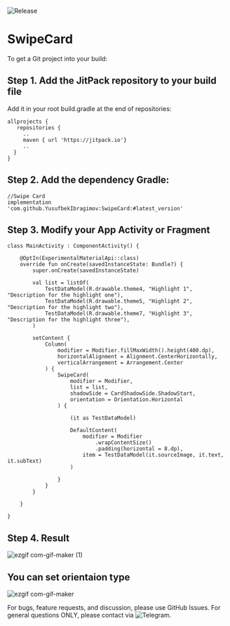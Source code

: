 ![Release](https://jitpack.io/v/YusufbekIbragimov/SwipeCard.svg)
 
# SwipeCard
To get a Git project into your build:

## Step 1. Add the JitPack repository to your build file
Add it in your root build.gradle at the end of repositories:
```
allprojects {
   repositories {
     ..
     maven { url 'https://jitpack.io'}
     ..
  }
}
```
## Step 2. Add the dependency Gradle:

```
//Swipe Card
implementation 'com.github.YusufbekIbragimov:SwipeCard:#latest_version'
```

## Step 3. Modify your App Activity or Fragment
```
class MainActivity : ComponentActivity() {

    @OptIn(ExperimentalMaterialApi::class)
    override fun onCreate(savedInstanceState: Bundle?) {
        super.onCreate(savedInstanceState)

        val list = listOf(
            TestDataModel(R.drawable.theme4, "Highlight 1", "Description for the highlight one"),
            TestDataModel(R.drawable.theme5, "Highlight 2", "Description for the highlight two"),
            TestDataModel(R.drawable.theme7, "Highlight 3", "Description for the highlight three"),
        )

        setContent {
            Column(
                modifier = Modifier.fillMaxWidth().height(400.dp),
                horizontalAlignment = Alignment.CenterHorizontally,
                verticalArrangement = Arrangement.Center
            ) {
                SwipeCard(
                    modifier = Modifier,
                    list = list,
                    shadowSide = CardShadowSide.ShadowStart,
                    orientation = Orientation.Horizontal
                ) {

                    (it as TestDataModel)

                    DefaultContent(
                        modifier = Modifier
                            .wrapContentSize()
                            .padding(horizontal = 8.dp),
                        item = TestDataModel(it.sourceImage, it.text, it.subText)
                    )

                }
            }
        }

    }

}
```
## Step 4. Result
![ezgif com-gif-maker (1)](https://user-images.githubusercontent.com/83059102/191929944-65174114-3543-42c1-aa6f-db1b88675a08.gif)

## You can set orientaion type
![ezgif com-gif-maker](https://user-images.githubusercontent.com/83059102/191929986-8d139851-e91b-408d-b9bb-dada36166bab.gif)



For bugs, feature requests, and discussion, please use GitHub Issues. For general questions ONLY, please contact via ![Telegram](t.me.ibragimovyusufbek).

